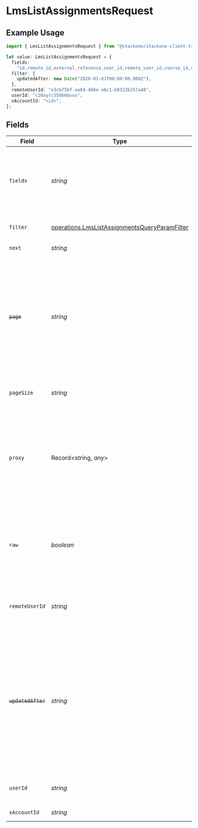 # LmsListAssignmentsRequest

## Example Usage

```typescript
import { LmsListAssignmentsRequest } from "@stackone/stackone-client-ts/sdk/models/operations";

let value: LmsListAssignmentsRequest = {
  fields:
    "id,remote_id,external_reference,user_id,remote_user_id,course_id,remote_course_id,updated_at,created_at,due_date,status,progress,learning_object_type,learning_object_id,remote_learning_object_id,learning_object_external_reference",
  filter: {
    updatedAfter: new Date("2020-01-01T00:00:00.000Z"),
  },
  remoteUserId: "e3cb75bf-aa84-466e-a6c1-b8322b257a48",
  userId: "c28xyrc55866bvuv",
  xAccountId: "<id>",
};
```

## Fields

| Field                                                                                                                                                                                                                                 | Type                                                                                                                                                                                                                                  | Required                                                                                                                                                                                                                              | Description                                                                                                                                                                                                                           | Example                                                                                                                                                                                                                               |
| ------------------------------------------------------------------------------------------------------------------------------------------------------------------------------------------------------------------------------------- | ------------------------------------------------------------------------------------------------------------------------------------------------------------------------------------------------------------------------------------- | ------------------------------------------------------------------------------------------------------------------------------------------------------------------------------------------------------------------------------------- | ------------------------------------------------------------------------------------------------------------------------------------------------------------------------------------------------------------------------------------- | ------------------------------------------------------------------------------------------------------------------------------------------------------------------------------------------------------------------------------------- |
| `fields`                                                                                                                                                                                                                              | *string*                                                                                                                                                                                                                              | :heavy_minus_sign:                                                                                                                                                                                                                    | The comma separated list of fields that will be returned in the response (if empty, all fields are returned)                                                                                                                          | id,remote_id,external_reference,user_id,remote_user_id,course_id,remote_course_id,updated_at,created_at,due_date,status,progress,learning_object_type,learning_object_id,remote_learning_object_id,learning_object_external_reference |
| `filter`                                                                                                                                                                                                                              | [operations.LmsListAssignmentsQueryParamFilter](../../../sdk/models/operations/lmslistassignmentsqueryparamfilter.md)                                                                                                                 | :heavy_minus_sign:                                                                                                                                                                                                                    | LMS Assignment Filter                                                                                                                                                                                                                 |                                                                                                                                                                                                                                       |
| `next`                                                                                                                                                                                                                                | *string*                                                                                                                                                                                                                              | :heavy_minus_sign:                                                                                                                                                                                                                    | The unified cursor                                                                                                                                                                                                                    |                                                                                                                                                                                                                                       |
| ~~`page`~~                                                                                                                                                                                                                            | *string*                                                                                                                                                                                                                              | :heavy_minus_sign:                                                                                                                                                                                                                    | : warning: ** DEPRECATED **: This will be removed in a future release, please migrate away from it as soon as possible.<br/><br/>The page number of the results to fetch                                                              |                                                                                                                                                                                                                                       |
| `pageSize`                                                                                                                                                                                                                            | *string*                                                                                                                                                                                                                              | :heavy_minus_sign:                                                                                                                                                                                                                    | The number of results per page (default value is 25)                                                                                                                                                                                  |                                                                                                                                                                                                                                       |
| `proxy`                                                                                                                                                                                                                               | Record<string, *any*>                                                                                                                                                                                                                 | :heavy_minus_sign:                                                                                                                                                                                                                    | Query parameters that can be used to pass through parameters to the underlying provider request by surrounding them with 'proxy' key                                                                                                  |                                                                                                                                                                                                                                       |
| `raw`                                                                                                                                                                                                                                 | *boolean*                                                                                                                                                                                                                             | :heavy_minus_sign:                                                                                                                                                                                                                    | Indicates that the raw request result should be returned in addition to the mapped result (default value is false)                                                                                                                    |                                                                                                                                                                                                                                       |
| `remoteUserId`                                                                                                                                                                                                                        | *string*                                                                                                                                                                                                                              | :heavy_minus_sign:                                                                                                                                                                                                                    | Provider's unique identifier of the user related to the assignment                                                                                                                                                                    | e3cb75bf-aa84-466e-a6c1-b8322b257a48                                                                                                                                                                                                  |
| ~~`updatedAfter`~~                                                                                                                                                                                                                    | *string*                                                                                                                                                                                                                              | :heavy_minus_sign:                                                                                                                                                                                                                    | : warning: ** DEPRECATED **: This will be removed in a future release, please migrate away from it as soon as possible.<br/><br/>Use a string with a date to only select results updated after that given date                        | 2020-01-01T00:00:00.000Z                                                                                                                                                                                                              |
| `userId`                                                                                                                                                                                                                              | *string*                                                                                                                                                                                                                              | :heavy_minus_sign:                                                                                                                                                                                                                    | The user ID associated with this assignment                                                                                                                                                                                           | c28xyrc55866bvuv                                                                                                                                                                                                                      |
| `xAccountId`                                                                                                                                                                                                                          | *string*                                                                                                                                                                                                                              | :heavy_check_mark:                                                                                                                                                                                                                    | The account identifier                                                                                                                                                                                                                |                                                                                                                                                                                                                                       |